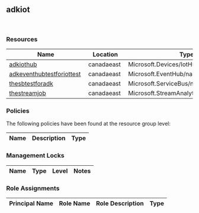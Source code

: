 
## adkiot 
 
### Resources


| Name | Location | Type |
| --- | --- | --- |
| [adkiothub](adkiothub--1086912512.md)  | canadaeast  | Microsoft.Devices/IotHubs  |
| [adkeventhubtestforiottest](adkeventhubtestforiottest--1531148228.md)  | canadaeast  | Microsoft.EventHub/namespaces  |
| [thesbtestforadk](thesbtestforadk--2098706850.md)  | canadaeast  | Microsoft.ServiceBus/namespaces  |
| [thestreamjob](thestreamjob-1519759241.md)  | canadaeast  | Microsoft.StreamAnalytics/streamingjobs  |

### Policies
The following policies have been found at the resource group level: 

| Name | Description | Type |
| --- | --- | --- |

### Management Locks


| Name | Type | Level | Notes |
| --- | --- | --- | --- |

### Role Assignments


| Principal Name | Role Name | Role Description | Type |
| --- | --- | --- | --- |
